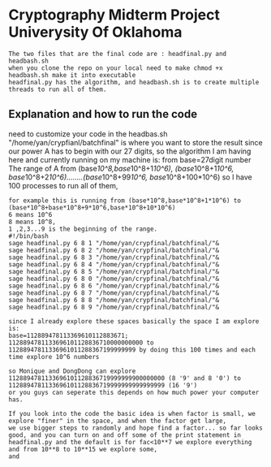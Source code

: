 # Cryptography Midterm Project Univerysity Of Oklahoma 

```
The two files that are the final code are : headfinal.py and headbash.sh
when you clone the repo on your local need to make chmod +x headbash.sh make it into executable
headfinal.py has the algorithm, and headbash.sh is to create multiple threads to run all of them.

```
## Explanation and how to run the code

need to customize your code in the headbas.sh
"/home/yan/crypfianl/batchfinal" is where you want to store the result
since our power A has to begin with our 27 digits, so the algorithm I am having here and currently running on my machine is:
from base=27digit number
The range of A
from (base*10^8,base*10^8+1*10^6), (base*10^8+1*10^6, base*10^8+2*10^6)........(base*10^8+99*10^6, base*10^8+100*10^6)
so I have 100 processes to run all of them,
```
for example this is running from (base*10^8,base*10^8+1*10^6) to (base*10^8+base*10^8+9*10^6,base*10^8+10*10^6)
6 means 10^6
8 means 10^8,
1 ,2,3...9 is the beginning of the range.
#!/bin/bash
sage headfinal.py 6 8 1 "/home/yan/crypfinal/batchfinal/"&
sage headfinal.py 6 8 2 "/home/yan/crypfinal/batchfinal/"&
sage headfinal.py 6 8 3 "/home/yan/crypfinal/batchfinal/"&
sage headfinal.py 6 8 4 "/home/yan/crypfinal/batchfinal/"&
sage headfinal.py 6 8 5 "/home/yan/crypfinal/batchfinal/"&
sage headfinal.py 6 8 0 "/home/yan/crypfinal/batchfinal/"&
sage headfinal.py 6 8 6 "/home/yan/crypfinal/batchfinal/"&
sage headfinal.py 6 8 7 "/home/yan/crypfinal/batchfinal/"&
sage headfinal.py 6 8 8 "/home/yan/crypfinal/batchfinal/"&
sage headfinal.py 6 8 9 "/home/yan/crypfinal/batchfinal/"&

since I already explore these spaces basically the space I am explore is:
base=112889478113369610112883671;
1128894781133696101128836710000000000 to 11288947811336961011288367199999999 by doing this 100 times and each time explore 10^6 numbers

so Monique and DongDong can explore
1128894781133696101128836719999999900000000 (8 '9' and 8 '0') to 1128894781133696101128836719999999999999999 (16 '9')
or you guys can seperate this depends on how much power your computer has.

If you look into the code the basic idea is when factor is small, we explore "finer" in the space, and when the factor get large, 
we use bigger steps to randomly and hope find a factor... so far looks good, and you can turn on and off some of the print statement in headfinal.py and the default is for fac<10**7 we explore everything and from 10**8 to 10**15 we explore some, 
and 





```


